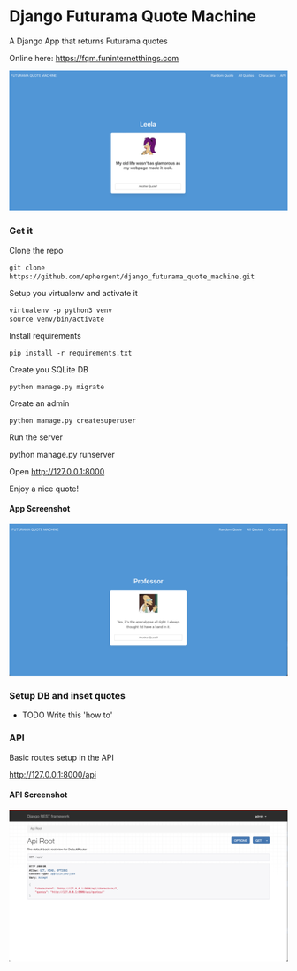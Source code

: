 # Django Futurama Quote Machine

A Django App that returns Futurama quotes

Online here:  https://fqm.funinternetthings.com

![](Screenshot3.png)

### Get it

Clone the repo

    git clone https://github.com/ephergent/django_futurama_quote_machine.git

Setup you virtualenv and activate it

    virtualenv -p python3 venv
    source venv/bin/activate

Install requirements

    pip install -r requirements.txt

Create you SQLite DB

    python manage.py migrate

Create an admin

    python manage.py createsuperuser

Run the server

  python manage.py runserver

Open http://127.0.0.1:8000

Enjoy a nice quote!

#### App Screenshot

![Screenshot1](Screenshot1.png)

### Setup DB and inset quotes

- TODO Write this 'how to'

    

### API

Basic routes setup in the API

http://127.0.0.1:8000/api


#### API Screenshot

![Screenshot2](Screenshot2.png)
